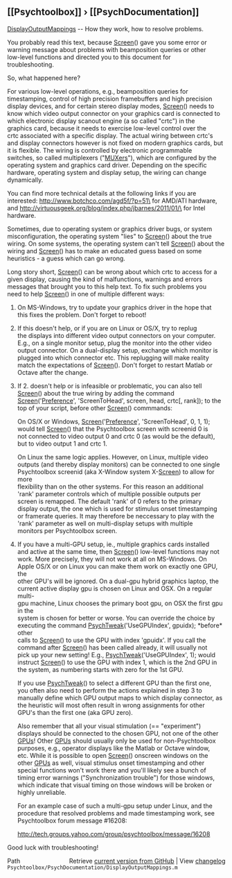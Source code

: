## [[Psychtoolbox]] &#8250; [[PsychDocumentation]]

[DisplayOutputMappings](DisplayOutputMappings) -- How they work, how to resolve problems.  
  
You probably read this text, because [Screen](Screen)() gave you some error or  
warning message about problems with beamposition queries or other  
low-level functions and directed you to this document for  
troubleshooting.  
  
So, what happened here?  
  
For various low-level operations, e.g., beamposition queries for  
timestamping, control of high precision framebuffers and high precision  
display devices, and for certain stereo display modes, [Screen](Screen)() needs to  
know which video output connector on your graphics card is connected to  
which electronic display scanout engine (a so called "crtc") in the  
graphics card, because it needs to exercise low-level control over the  
crtc associated with a specific display. The actual wiring between crtc's  
and display connectors however is not fixed on modern graphics cards, but  
it is flexible. The wiring is controlled by electronic programmable  
switches, so called multiplexers ("[MUXers](MUXers)"), which are configured by the  
operating system and graphics card driver. Depending on the specific  
hardware, operating system and display setup, the wiring can change  
dynamically.  
  
You can find more technical details at the following links if you are  
interested: <http://www.botchco.com/agd5f/?p=51\> for AMD/ATI hardware,  
and <http://virtuousgeek.org/blog/index.php/jbarnes/2011/01/\> for Intel  
hardware.  
  
  
Sometimes, due to operating system or graphics driver bugs, or system  
misconfiguration, the operating system "lies" to [Screen](Screen)() about the true  
wiring. On some systems, the operating system can't tell [Screen](Screen)() about the  
wiring and [Screen](Screen)() has to make an educated guess based on some  
heuristics - a guess which can go wrong.  
  
Long story short, [Screen](Screen)() can be wrong about which crtc to access for a  
given display, causing the kind of malfunctions, warnings and errors  
messages that brought you to this help text. To fix such problems you  
need to help [Screen](Screen)() in one of multiple different ways:  
  
1. On MS-Windows, try to update your graphics driver in the hope that  
   this fixes the problem. Don't forget to reboot!  
  
2. If this doesn't help, or if you are on Linux or OS/X, try to replug  
   the displays into different video output connectors on your computer.  
   E.g., on a single monitor setup, plug the monitor into the other video  
   output connector. On a dual-display setup, exchange which monitor is  
   plugged into which connector etc. This replugging will make reality  
   match the expectations of [Screen](Screen)(). Don't forget to restart Matlab or  
   Octave after the change.  
  
3. If 2. doesn't help or is infeasible or problematic, you can also tell  
   [Screen](Screen)() about the true wiring by adding the command  
   [Screen](Screen)('[Preference](Preference)', 'ScreenToHead', screen, head, crtc[, rank]); to the  
   top of your script, before other [Screen](Screen)() commmands:  
  
   On OS/X or Windows, [Screen](Screen)('[Preference](Preference)', 'ScreenToHead', 0, 1, 1);  
   would tell [Screen](Screen)() that the Psychtoolbox screen with screenid 0 is  
   not connected to video output 0 and crtc 0 (as would be the default),  
   but to video output 1 and crtc 1.  
  
   On Linux the same logic applies. However, on Linux, multiple video  
   outputs (and thereby display monitors) can be connected to one single  
   Psychtoolbox screenid (aka X-Window system X-[Screen](Screen)) to allow for more  
   flexibility than on the other systems. For this reason an additional  
   'rank' parameter controls which of multiple possible outputs per  
   screen is remapped. The default 'rank' of 0 refers to the primary  
   display output, the one which is used for stimulus onset timestamping  
   or framerate queries. It may therefore be neccessary to play with the  
   'rank' parameter as well on multi-display setups with multiple  
   monitors per Psychtoolbox screen.  
  
4. If you have a multi-GPU setup, ie., multiple graphics cards installed  
   and active at the same time, then [Screen](Screen)() low-level functions may not  
   work. More precisely, they will not work at all on MS-Windows. On  
   Apple OS/X or on Linux you can make them work on exactly one GPU, the  
   other GPU's will be ignored. On a dual-gpu hybrid graphics laptop, the  
   current active display gpu is chosen on Linux and OSX. On a regular multi-  
   gpu machine, Linux chooses the primary boot gpu, on OSX the first gpu in the  
   system is chosen for better or worse. You can override the choice by  
   executing the command [PsychTweak](PsychTweak)('UseGPUIndex', gpuidx); \*before\* other  
   calls to [Screen](Screen)() to use the GPU with index 'gpuidx'. If you call the  
   command after [Screen](Screen)() has been called already, it will usually not  
   pick up your new setting! E.g., [PsychTweak](PsychTweak)('UseGPUIndex', 1); would  
   instruct [Screen](Screen)() to use the GPU with index 1, which is the 2nd GPU in  
   the system, as numbering starts with zero for the 1st GPU.  
  
   If you use [PsychTweak](PsychTweak)() to select a different GPU than the first one,  
   you often also need to perform the actions explained in step 3 to  
   manually define which GPU output maps to which display connector, as  
   the heuristic will most often result in wrong assignments for other  
   GPU's than the first one (aka GPU zero).  
  
   Also remember that all your visual stimulation (== "experiment")  
   displays should be connected to the chosen GPU, not one of the other  
   [GPUs](GPUs)! Other [GPUs](GPUs) should usually only be used for non-Psychtoolbox  
   purposes, e.g., operator displays like the Matlab or Octave window,  
   etc. While it is possible to open [Screen](Screen)() onscreen windows on the  
   other [GPUs](GPUs) as well, visual stimulus onset timestamping and other  
   special functions won't work there and you'll likely see a bunch of  
   timing error warnings ("Synchronization trouble") for those windows,  
   which indicate that visual timing on those windows will be broken or  
   highly unreliable.  
  
   For an example case of such a multi-gpu setup under Linux, and the  
   procedure that resolved problems and made timestamping work, see  
   Psychtoolbox forum message \#16208:  
  
   http://tech.groups.yahoo.com/group/psychtoolbox/message/16208  
  
Good luck with troubleshooting!  
  




<div class="code_header" style="text-align:right;">
  <span style="float:left;">Path&nbsp;&nbsp;</span> <span class="counter">Retrieve <a href=
  "https://raw.github.com/Psychtoolbox-3/Psychtoolbox-3/beta/Psychtoolbox/PsychDocumentation/DisplayOutputMappings.m">current version from GitHub</a> | View <a href=
  "https://github.com/Psychtoolbox-3/Psychtoolbox-3/commits/beta/Psychtoolbox/PsychDocumentation/DisplayOutputMappings.m">changelog</a></span>
</div>
<div class="code">
  <code>Psychtoolbox/PsychDocumentation/DisplayOutputMappings.m</code>
</div>

